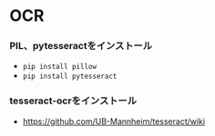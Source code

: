 # OCR
### PIL、pytesseractをインストール
- `pip install pillow`
- `pip install pytesseract`
### tesseract-ocrをインストール
- https://github.com/UB-Mannheim/tesseract/wiki
